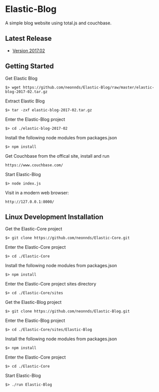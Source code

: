 # Elastic-Blog
A simple blog website using total.js and couchbase.

## Latest Release

* [Version 2017.02](https://github.com/neonnds/Elastic-Blog/elastic-blog-2017-02.tar.gz)

## Getting Started

Get Elastic Blog

    $> wget https://github.com/neonnds/Elastic-Blog/raw/master/elastic-blog-2017-02.tar.gz
    
Extract Elastic Blog

    $> tar -zxf elastic-blog-2017-02.tar.gz
    
Enter the Elastic-Blog project

    $> cd ./elastic-blog-2017-02
    
Install the following node modules from packages.json

    $> npm install

Get Couchbase from the offical site, install and run

    https://www.couchbase.com/
    
Start Elastic-Blog

    $> node index.js
    
Visit in a modern web browser:

    http://127.0.0.1:8000/


## Linux Development Installation

Get the Elastic-Core project

    $> git clone https://github.com/neonnds/Elastic-Core.git
    
Enter the Elastic-Core project

    $> cd ./Elastic-Core
    
Install the following node modules from packages.json

    $> npm install

Enter the Elastic-Core project sites directory

    $> cd ./Elastic-Core/sites

Get the Elastic-Blog project

    $> git clone https://github.com/neonnds/Elastic-Blog.git

Enter the Elastic-Blog project

    $> cd ./Elastic-Core/sites/Elastic-Blog

Install the following node modules from packages.json

    $> npm install

Enter the Elastic-Core project

    $> cd ./Elastic-Core
    
Start Elastic-Blog

    $> ./run Elastic-Blog
